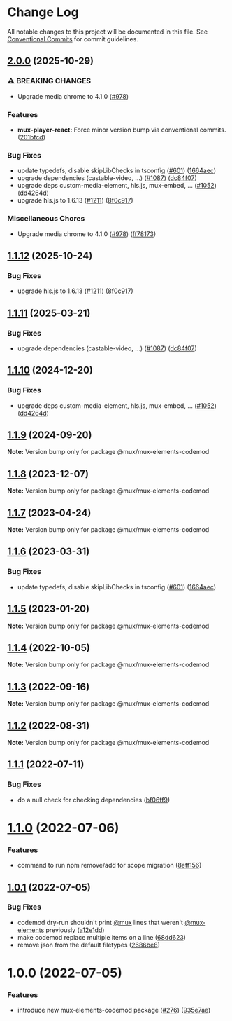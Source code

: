 # Change Log

All notable changes to this project will be documented in this file.
See [Conventional Commits](https://conventionalcommits.org) for commit guidelines.

## [2.0.0](https://github.com/Pintorado/elements-fork/compare/@mux/mux-elements-codemod@1.1.12...@mux/mux-elements-codemod@2.0.0) (2025-10-29)


### ⚠ BREAKING CHANGES

* Upgrade media chrome to 4.1.0 ([#978](https://github.com/Pintorado/elements-fork/issues/978))

### Features

* **mux-player-react:** Force minor version bump via conventional commits. ([201bfcd](https://github.com/Pintorado/elements-fork/commit/201bfcd2a4137b2c409d1ce5fb3b32576a99ba31))


### Bug Fixes

* update typedefs, disable skipLibChecks in tsconfig ([#601](https://github.com/Pintorado/elements-fork/issues/601)) ([1664aec](https://github.com/Pintorado/elements-fork/commit/1664aec20e4cf4a59779848b298d4504eef24080))
* upgrade dependencies (castable-video, ...) ([#1087](https://github.com/Pintorado/elements-fork/issues/1087)) ([dc84f07](https://github.com/Pintorado/elements-fork/commit/dc84f07109565dc7ee29d691a0fc941c6854f762))
* upgrade deps custom-media-element, hls.js, mux-embed, ... ([#1052](https://github.com/Pintorado/elements-fork/issues/1052)) ([dd4264d](https://github.com/Pintorado/elements-fork/commit/dd4264d51671989a29c037e912a128056acea5f8))
* upgrade hls.js to 1.6.13 ([#1211](https://github.com/Pintorado/elements-fork/issues/1211)) ([8f0c917](https://github.com/Pintorado/elements-fork/commit/8f0c917269391d901692f0bdd7156b965f0582d6))


### Miscellaneous Chores

* Upgrade media chrome to 4.1.0 ([#978](https://github.com/Pintorado/elements-fork/issues/978)) ([ff78173](https://github.com/Pintorado/elements-fork/commit/ff781732c86719de2ea7e54987c75178ac42bbd6))

## [1.1.12](https://github.com/muxinc/elements/compare/@mux/mux-elements-codemod@1.1.11...@mux/mux-elements-codemod@1.1.12) (2025-10-24)


### Bug Fixes

* upgrade hls.js to 1.6.13 ([#1211](https://github.com/muxinc/elements/issues/1211)) ([8f0c917](https://github.com/muxinc/elements/commit/8f0c917269391d901692f0bdd7156b965f0582d6))

## [1.1.11](https://github.com/muxinc/elements/compare/@mux/mux-elements-codemod@1.1.10...@mux/mux-elements-codemod@1.1.11) (2025-03-21)


### Bug Fixes

* upgrade dependencies (castable-video, ...) ([#1087](https://github.com/muxinc/elements/issues/1087)) ([dc84f07](https://github.com/muxinc/elements/commit/dc84f07109565dc7ee29d691a0fc941c6854f762))

## [1.1.10](https://github.com/muxinc/elements/compare/@mux/mux-elements-codemod@1.1.9...@mux/mux-elements-codemod@1.1.10) (2024-12-20)


### Bug Fixes

* upgrade deps custom-media-element, hls.js, mux-embed, ... ([#1052](https://github.com/muxinc/elements/issues/1052)) ([dd4264d](https://github.com/muxinc/elements/commit/dd4264d51671989a29c037e912a128056acea5f8))

## [1.1.9](https://github.com/muxinc/elements/compare/@mux/mux-elements-codemod@1.1.8...@mux/mux-elements-codemod@1.1.9) (2024-09-20)

**Note:** Version bump only for package @mux/mux-elements-codemod





## [1.1.8](https://github.com/muxinc/elements/compare/@mux/mux-elements-codemod@1.1.7...@mux/mux-elements-codemod@1.1.8) (2023-12-07)

**Note:** Version bump only for package @mux/mux-elements-codemod





## [1.1.7](https://github.com/muxinc/elements/compare/@mux/mux-elements-codemod@1.1.6...@mux/mux-elements-codemod@1.1.7) (2023-04-24)

**Note:** Version bump only for package @mux/mux-elements-codemod





## [1.1.6](https://github.com/muxinc/elements/compare/@mux/mux-elements-codemod@1.1.5...@mux/mux-elements-codemod@1.1.6) (2023-03-31)


### Bug Fixes

* update typedefs, disable skipLibChecks in tsconfig ([#601](https://github.com/muxinc/elements/issues/601)) ([1664aec](https://github.com/muxinc/elements/commit/1664aec20e4cf4a59779848b298d4504eef24080))





## [1.1.5](https://github.com/muxinc/elements/compare/@mux/mux-elements-codemod@1.1.4...@mux/mux-elements-codemod@1.1.5) (2023-01-20)

**Note:** Version bump only for package @mux/mux-elements-codemod





## [1.1.4](https://github.com/muxinc/elements/compare/@mux/mux-elements-codemod@1.1.3...@mux/mux-elements-codemod@1.1.4) (2022-10-05)

**Note:** Version bump only for package @mux/mux-elements-codemod

## [1.1.3](https://github.com/muxinc/elements/compare/@mux/mux-elements-codemod@1.1.2...@mux/mux-elements-codemod@1.1.3) (2022-09-16)

**Note:** Version bump only for package @mux/mux-elements-codemod

## [1.1.2](https://github.com/muxinc/elements/compare/@mux/mux-elements-codemod@1.1.1...@mux/mux-elements-codemod@1.1.2) (2022-08-31)

**Note:** Version bump only for package @mux/mux-elements-codemod

## [1.1.1](https://github.com/muxinc/elements/compare/@mux/mux-elements-codemod@1.1.0...@mux/mux-elements-codemod@1.1.1) (2022-07-11)

### Bug Fixes

- do a null check for checking dependencies ([bf06ff9](https://github.com/muxinc/elements/commit/bf06ff9dae2727302d7ba7775fdab5decf214f65))

# [1.1.0](https://github.com/muxinc/elements/compare/@mux/mux-elements-codemod@1.0.1...@mux/mux-elements-codemod@1.1.0) (2022-07-06)

### Features

- command to run npm remove/add for scope migration ([8eff156](https://github.com/muxinc/elements/commit/8eff156dc8797191ba491767068258a0f750ef70))

## [1.0.1](https://github.com/muxinc/elements/compare/@mux/mux-elements-codemod@1.0.0...@mux/mux-elements-codemod@1.0.1) (2022-07-05)

### Bug Fixes

- codemod dry-run shouldn't print [@mux](https://github.com/mux) lines that weren't [@mux-elements](https://github.com/mux-elements) previously ([a12e1dd](https://github.com/muxinc/elements/commit/a12e1dd268bd2437eb1d63e6963c7df673d668b9))
- make codemod replace multiple items on a line ([68dd623](https://github.com/muxinc/elements/commit/68dd6238b88a72bde4bd6d11c034d99a1c33bbc8))
- remove json from the default filetypes ([2686be8](https://github.com/muxinc/elements/commit/2686be8e584070fb6d07d9d278293bb0bf47b0e8))

# 1.0.0 (2022-07-05)

### Features

- introduce new mux-elements-codemod package ([#276](https://github.com/muxinc/elements/issues/276)) ([935e7ae](https://github.com/muxinc/elements/commit/935e7aecbca0892c199674555131751cc1eab117))
